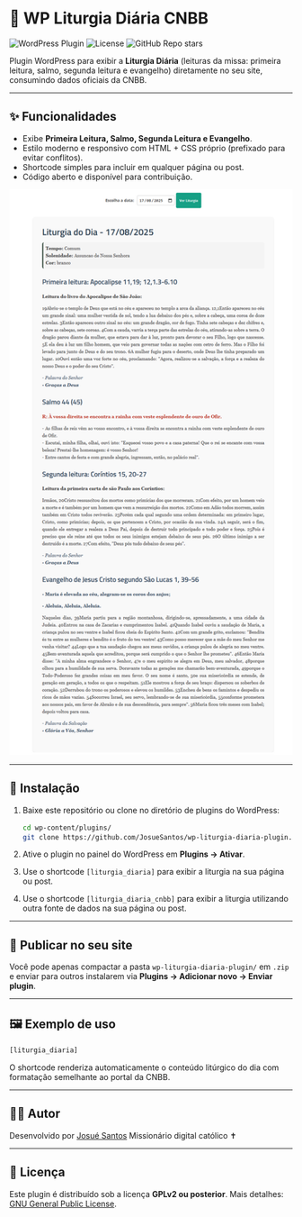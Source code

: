 # 📖 WP Liturgia Diária CNBB

![WordPress Plugin](https://img.shields.io/badge/WordPress-Liturgia%20Di%C3%A1ria%20CNBB-21759B?logo=wordpress&logoColor=white)
![License](https://img.shields.io/badge/License-GPLv2-blue.svg)
![GitHub Repo stars](https://img.shields.io/github/stars/JosueSantos/wp-liturgia-diaria-plugin?style=social)

Plugin WordPress para exibir a **Liturgia Diária** (leituras da missa: primeira leitura, salmo, segunda leitura e evangelho) diretamente no seu site, consumindo dados oficiais da CNBB.

---

## ✨ Funcionalidades

* Exibe **Primeira Leitura, Salmo, Segunda Leitura e Evangelho**.
* Estilo moderno e responsivo com HTML + CSS próprio (prefixado para evitar conflitos).
* Shortcode simples para incluir em qualquer página ou post.
* Código aberto e disponível para contribuição.

![Print](/ecodapalavra.com.br_liturgia-diaria__dia%3D2025-08-17.png)

---

## 🚀 Instalação

1. Baixe este repositório ou clone no diretório de plugins do WordPress:

   ```bash
   cd wp-content/plugins/
   git clone https://github.com/JosueSantos/wp-liturgia-diaria-plugin.git
   ```

2. Ative o plugin no painel do WordPress em **Plugins → Ativar**.

3. Use o shortcode `[liturgia_diaria]` para exibir a liturgia na sua página ou post.

4. Use o shortcode `[liturgia_diaria_cnbb]` para exibir a liturgia utilizando outra fonte de dados na sua página ou post.

---

## 🔹 Publicar no seu site

Você pode apenas compactar a pasta `wp-liturgia-diaria-plugin/` em `.zip` e enviar para outros instalarem via **Plugins → Adicionar novo → Enviar plugin**.

---

## 🖼 Exemplo de uso

```html
[liturgia_diaria]
```

O shortcode renderiza automaticamente o conteúdo litúrgico do dia com formatação semelhante ao portal da CNBB.

---

## 👨‍💻 Autor

Desenvolvido por [Josué Santos](https://github.com/JosueSantos)
Missionário digital católico ✝️

---

## 📜 Licença

Este plugin é distribuído sob a licença **GPLv2 ou posterior**.
Mais detalhes: [GNU General Public License](https://www.gnu.org/licenses/gpl-2.0.html).
